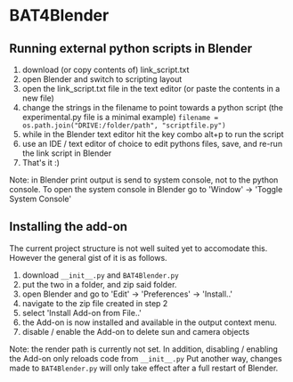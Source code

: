 # BAT4Blender

## Running external python scripts in Blender
1. download (or copy contents of) link_script.txt 
2. open Blender and switch to scripting layout
3. open the link_script.txt file in the text editor (or paste the contents in a new file)
4. change the strings in the filename to point towards a python script (the experimental.py file is a minimal example)
`filename = os.path.join("DRIVE:/folder/path", "scriptfile.py")`
5. while in the Blender text editor hit the key combo alt+p to run the script
6. use an IDE / text editor of choice to edit pythons files, save, and re-run the link script in Blender
7. That's it :) 

Note: in Blender print output is send to system console, not to the python console.
To open the system console in Blender go to 'Window' -> 'Toggle System Console' 

## Installing the add-on
The current project structure is not well suited yet to accomodate this.
However the general gist of it is as follows.
1. download `__init__.py` and `BAT4Blender.py`
2. put the two in a folder, and zip said folder.
3. open Blender and go to 'Edit' -> 'Preferences' -> 'Install..' 
4. navigate to the zip file created in step 2 
5. select 'Install Add-on from File..' 
6. the Add-on is now installed and available in the output context menu. 
7. disable / enable the Add-on to delete sun and camera objects

Note: the render path is currently not set. In addition, disabling / enabling the Add-on only reloads code from `__init__.py` 
Put another way, changes made to `BAT4Blender.py` will only take effect after a full restart of Blender. 








